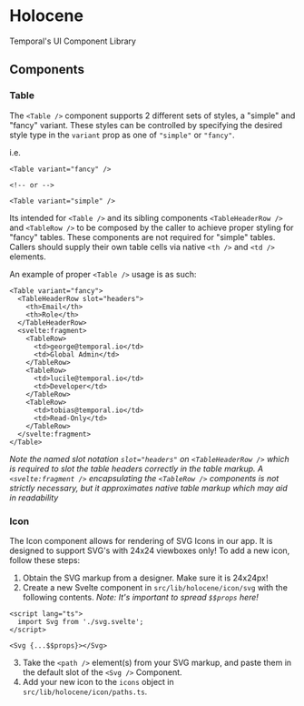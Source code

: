 # Holocene

Temporal's UI Component Library

## Components

### Table

The `<Table />` component supports 2 different sets of styles, a "simple" and "fancy" variant. These styles can be controlled by specifying the desired style type in the `variant` prop as one of `"simple"` or `"fancy"`.

i.e.

```svelte
<Table variant="fancy" />

<!-- or -->

<Table variant="simple" />
```

Its intended for `<Table />` and its sibling components `<TableHeaderRow />` and `<TableRow />` to be composed by the caller to achieve proper styling for "fancy" tables. These components are not required for "simple" tables. Callers should supply their own table cells via native `<th />` and `<td />` elements.

An example of proper `<Table />` usage is as such:

```svelte
<Table variant="fancy">
  <TableHeaderRow slot="headers">
    <th>Email</th>
    <th>Role</th>
  </TableHeaderRow>
  <svelte:fragment>
    <TableRow>
      <td>george@temporal.io</td>
      <td>Global Admin</td>
    </TableRow>
    <TableRow>
      <td>lucile@temporal.io</td>
      <td>Developer</td>
    </TableRow>
    <TableRow>
      <td>tobias@temporal.io</td>
      <td>Read-Only</td>
    </TableRow>
  </svelte:fragment>
</Table>
```

_Note the named slot notation `slot="headers"` on `<TableHeaderRow />` which is required to slot the table headers correctly in the table markup. A `<svelte:fragment />` encapsulating the `<TableRow />` components is not strictly necessary, but it approximates native table markup which may aid in readability_

<!-- For more Table examples, see the Table chapter in fiction -->

### Icon

The Icon component allows for rendering of SVG Icons in our app. It is designed to support SVG's with 24x24 viewboxes only! To add a new icon, follow these steps:

1. Obtain the SVG markup from a designer. Make sure it is 24x24px!
2. Create a new Svelte component in `src/lib/holocene/icon/svg` with the following contents. _Note: It's important to spread `$$props` here!_

```
<script lang="ts">
  import Svg from './svg.svelte';
</script>

<Svg {...$$props}></Svg>
```

3. Take the `<path />` element(s) from your SVG markup, and paste them in the default slot of the `<Svg />` Component.
4. Add your new icon to the `icons` object in `src/lib/holocene/icon/paths.ts`.
